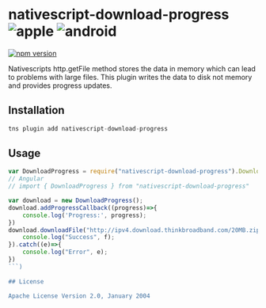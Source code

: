 # nativescript-download-progress ![apple](https://cdn3.iconfinder.com/data/icons/picons-social/57/16-apple-32.png) ![android](https://cdn4.iconfinder.com/data/icons/logos-3/228/android-32.png)

[![npm version](https://badge.fury.io/js/nativescript-download-progress.svg)](http://badge.fury.io/js/nativescript-download-progress)

Nativescripts http.getFile method stores the data in memory which can lead to problems with large files. This plugin writes the data to disk not memory and provides progress updates.

## Installation


```javascript
tns plugin add nativescript-download-progress
```

## Usage 

	
```javascript
var DownloadProgress = require("nativescript-download-progress").DownloadProgress;
// Angular
// import { DownloadProgress } from "nativescript-download-progress"

var download = new DownloadProgress();
download.addProgressCallback((progress)=>{
    console.log('Progress:', progress);
})
download.downloadFile("http://ipv4.download.thinkbroadband.com/20MB.zip").then((f)=>{
    console.log("Success", f);
}).catch((e)=>{
    console.log("Error", e);
})
```)
    
## License

Apache License Version 2.0, January 2004
